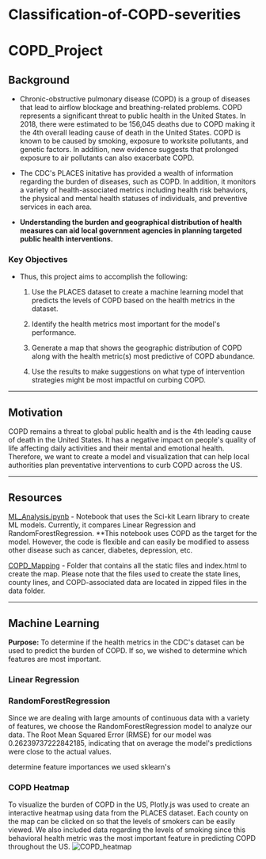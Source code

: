 # Classification-of-COPD-severities
# COPD_Project

## Background

- Chronic-obstructive pulmonary disease (COPD) is a group of diseases that lead to airflow blockage and breathing-related problems. COPD represents a significant threat to public health in the United States. In 2018, there were estimated to be 156,045 deaths due to COPD making it the 4th overall leading cause of death in the United States. COPD is known to be caused by smoking, exposure to worksite pollutants, and genetic factors. In addition, new evidence suggests that prolonged exposure to air pollutants can also exacerbate COPD.

- The CDC's PLACES initative has provided a wealth of information regarding the burden of diseases, such as COPD. In addition, it monitors a variety of health-associated metrics including health risk behaviors, the physical and mental health statuses of individuals, and preventive services in each area.

- **Understanding the burden and geographical distribution of health measures can aid local government agencies in planning targeted public health interventions.**

### Key Objectives
- Thus, this project aims to accomplish the following:
    
    1.  Use the PLACES dataset to create a machine learning model that predicts the levels of COPD based on the health metrics in the dataset.
    
    2. Identify the health metrics most important for the model's performance.
    
    3. Generate a map that shows the geographic distribution of COPD along with the health metric(s) most predictive of COPD abundance.

    4. Use the results to make suggestions on what type of intervention strategies might be most impactful on curbing COPD. 

---

## Motivation 

COPD remains a threat to global public health and is the 4th leading cause of death in the United States. It has a negative impact on people's quality of life affecting daily activities and their mental and emotional health. Therefore, we want to create a model and visualization that can help local authorities plan preventative interventions to curb COPD across the US.

---

## Resources
[ML_Analysis.ipynb](ML_Analysis.ipynb) - Notebook that uses the Sci-kit Learn library to create ML models. Currently, it compares Linear Regression and RandomForestRegression. **This notebook uses COPD as the target for the model. However, the code is flexible and can easily be modified to assess other disease such as cancer, diabetes, depression, etc.

[COPD_Mapping](COPD_mapping) - Folder that contains all the static files and index.html to create the map. Please note that the files used to create the state lines, county lines, and COPD-associated data are located in zipped files in the data folder.

---

## Machine Learning
**Purpose:** To determine if the health metrics in the CDC's dataset can be used to predict the burden of COPD. If so, we wished to determine which features are most important.

### Linear Regression


### RandomForestRegression
Since we are dealing with large amounts of continuous data with a variety of features, we choose the RandomForestRegression model to analyze our data. The Root Mean Squared Error (RMSE) for our model was 0.26239737222842185, indicating that on average the model's predictions were close to the actual values.


determine feature importances we used sklearn's 




### COPD Heatmap
To visualize the burden of COPD in the US, Plotly.js was used to create an interactive heatmap using data from the PLACES dataset. Each county on the map can be clicked on so that the levels of smokers can be easily viewed. We also included data regarding the levels of smoking since this behavioral health metric was the most important feature in predicting COPD throughout the US.
![COPD_heatmap](/Images/copd_heatmap.png)
